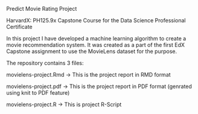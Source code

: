 
Predict Movie Rating Project

HarvardX: PH125.9x Capstone Course for the Data Science Professional Certificate


In this project I have developed a machine learning algorithm to create a movie recommendation system. It was created as a part of the first EdX Capstone assignment to use the MovieLens dataset for the purpose.

The repository contains 3 files:

movielens-project.Rmd -> This is the project report in RMD format

movielens-project.pdf -> This is the project report in PDF format (genrated using knit to PDF feature)

movielens-project.R -> This is project R-Script
